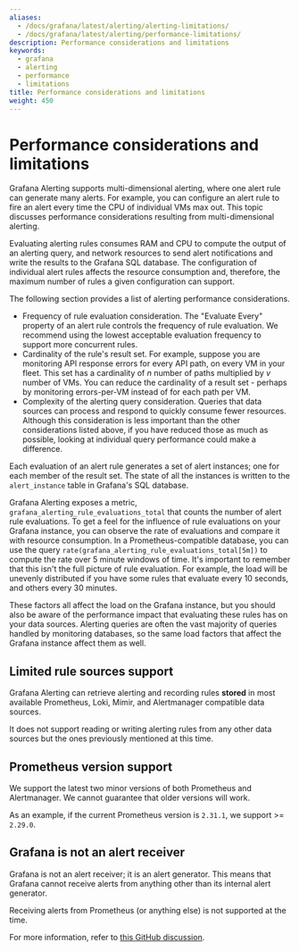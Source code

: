 ```yaml
---
aliases:
  - /docs/grafana/latest/alerting/alerting-limitations/
  - /docs/grafana/latest/alerting/performance-limitations/
description: Performance considerations and limitations
keywords:
  - grafana
  - alerting
  - performance
  - limitations
title: Performance considerations and limitations
weight: 450
---
```


# Performance considerations and limitations

Grafana Alerting supports multi-dimensional alerting, where one alert rule can generate many alerts. For example, you can configure an alert rule to fire an alert every time the CPU of individual VMs max out. This topic discusses performance considerations resulting from multi-dimensional alerting.

Evaluating alerting rules consumes RAM and CPU to compute the output of an alerting query, and network resources to send alert notifications and write the results to the Grafana SQL database. The configuration of individual alert rules affects the resource consumption and, therefore, the maximum number of rules a given configuration can support.

The following section provides a list of alerting performance considerations.

- Frequency of rule evaluation consideration. The "Evaluate Every" property of an alert rule controls the frequency of rule evaluation. We recommend using the lowest acceptable evaluation frequency to support more concurrent rules.
- Cardinality of the rule's result set. For example, suppose you are monitoring API response errors for every API path, on every VM in your fleet. This set has a cardinality of _n_ number of paths multiplied by _v_ number of VMs. You can reduce the cardinality of a result set - perhaps by monitoring errors-per-VM instead of for each path per VM.
- Complexity of the alerting query consideration. Queries that data sources can process and respond to quickly consume fewer resources. Although this consideration is less important than the other considerations listed above, if you have reduced those as much as possible, looking at individual query performance could make a difference.

Each evaluation of an alert rule generates a set of alert instances; one for each member of the result set. The state of all the instances is written to the `alert_instance` table in Grafana's SQL database.

Grafana Alerting exposes a metric, `grafana_alerting_rule_evaluations_total` that counts the number of alert rule evaluations. To get a feel for the influence of rule evaluations on your Grafana instance, you can observe the rate of evaluations and compare it with resource consumption. In a Prometheus-compatible database, you can use the query `rate(grafana_alerting_rule_evaluations_total[5m])` to compute the rate over 5 minute windows of time. It's important to remember that this isn't the full picture of rule evaluation. For example, the load will be unevenly distributed if you have some rules that evaluate every 10 seconds, and others every 30 minutes.

These factors all affect the load on the Grafana instance, but you should also be aware of the performance impact that evaluating these rules has on your data sources. Alerting queries are often the vast majority of queries handled by monitoring databases, so the same load factors that affect the Grafana instance affect them as well.

## Limited rule sources support

Grafana Alerting can retrieve alerting and recording rules **stored** in most available Prometheus, Loki, Mimir, and Alertmanager compatible data sources.

It does not support reading or writing alerting rules from any other data sources but the ones previously mentioned at this time.

## Prometheus version support

We support the latest two minor versions of both Prometheus and Alertmanager. We cannot guarantee that older versions will work.

As an example, if the current Prometheus version is `2.31.1`, we support >= `2.29.0`.

## Grafana is not an alert receiver

Grafana is not an alert receiver; it is an alert generator. This means that Grafana cannot receive alerts from anything other than its internal alert generator.

Receiving alerts from Prometheus (or anything else) is not supported at the time.

For more information, refer to [this GitHub discussion](https://github.com/grafana/grafana/discussions/45773).
